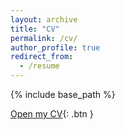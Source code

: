 ```yaml
---
layout: archive
title: "CV"
permalink: /cv/
author_profile: true
redirect_from:
  - /resume
---
```


{% include base_path %}

[Open my CV](../cv/Ryan_CV.pdf){: .btn }

<object data="../cv/Ryan_CV.pdf" width="1000" height="1000" type='application/pdf'></object>